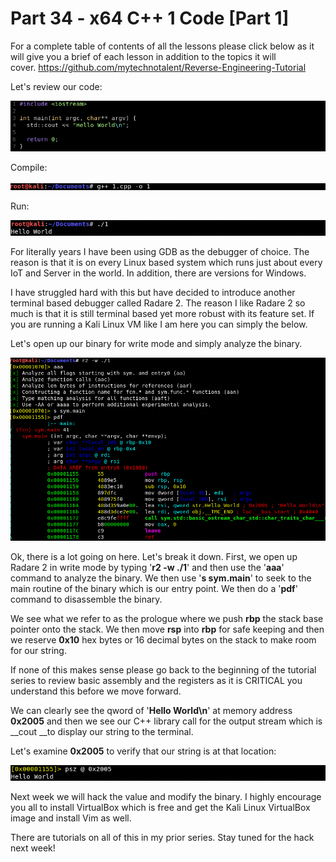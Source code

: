 # Part 34 - x64 C++ 1 Code \[Part 1\]

For a complete table of contents of all the lessons please click below as it will give you a brief of each lesson in addition to the topics it will cover.&nbsp;https://github.com/mytechnotalent/Reverse-Engineering-Tutorial

Let's review our code:

<div class="slate-resizable-image-embed slate-image-embed__resize-full-width"><img src="imgs/894634522.jpg"/></div>

Compile:

<div class="slate-resizable-image-embed slate-image-embed__resize-full-width"><img src="imgs/101308969.jpg"/></div>

Run:

<div class="slate-resizable-image-embed slate-image-embed__resize-full-width"><img src="imgs/947862990.jpg"/></div>

For literally years I have been using GDB as the debugger of choice. The reason is that it is on every Linux based system which runs just about every IoT and Server in the world. In addition, there are versions for Windows.

I have struggled hard with this but have decided to introduce another terminal based debugger called Radare 2. The reason I like Radare 2 so much is that it is still terminal based yet more robust with its feature set. If you are running a Kali Linux VM like I am here you can simply the below.

Let's open up our binary for write mode and simply analyze the binary.

<div class="slate-resizable-image-embed slate-image-embed__resize-full-width"><img src="imgs/627914190.jpg"/></div>

Ok, there is a lot going on here. Let's break it down. First, we open up Radare 2 in write mode by typing '__r2 -w ./1__' and then use the '__aaa__' command to analyze the binary. We then use '__s sym.main__' to seek to the main routine of the binary which is our entry point. We then do a '__pdf__' command to disassemble the binary.

We see what we refer to as the prologue where we push __rbp__ the stack base pointer onto the stack. We then move __rsp__ into __rbp__ for safe keeping and then we reserve __0x10__ hex bytes or 16 decimal bytes on the stack to make room for our string.

If none of this makes sense please go back to the beginning of the tutorial series to review basic assembly and the registers as it is CRITICAL you understand this before we move forward.

We can clearly see the qword of '__Hello World\\n__' at memory address __0x2005__ and then we see our C++ library call for the output stream which is __cout __to display our string to the terminal.

Let's examine __0x2005__ to verify that our string is at that location:

<div class="slate-resizable-image-embed slate-image-embed__resize-full-width"><img src="imgs/607468712.jpg"/></div>

Next week we will hack the value and modify the binary. I highly encourage you all to install VirtualBox which is free and get the Kali Linux VirtualBox image and install Vim as well.

There are tutorials on all of this in my prior series. Stay tuned for the hack next week!